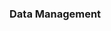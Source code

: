 ### Data Management 

<!-- * General use case description(s)
* Specific tool examples 
* Alternate solutions/ why is it better with BrAPI
* future related use cases, areas to improve -->
